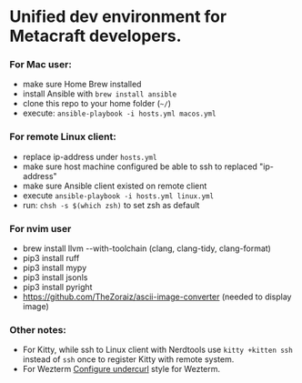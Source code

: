 # Unified dev environment for Metacraft developers.

### For Mac user:
- make sure Home Brew installed
- install Ansible with `brew install ansible`
- clone this repo to your home folder (`~/`)
- execute: `ansible-playbook -i hosts.yml macos.yml`

### For remote Linux client:
- replace ip-address under `hosts.yml`
- make sure host machine configured be able to ssh to replaced "ip-address"
- make sure Ansible client existed on remote client
- execute `ansible-playbook -i hosts.yml linux.yml`
- run: `chsh -s $(which zsh)` to set zsh as default

### For nvim user
- brew install llvm --with-toolchain (clang, clang-tidy, clang-format)
- pip3 install ruff
- pip3 install mypy
- pip3 install jsonls
- pip3 install pyright
- https://github.com/TheZoraiz/ascii-image-converter (needed to display image)

### Other notes:
- For Kitty, while ssh to Linux client with Nerdtools use `kitty +kitten ssh` instead of `ssh` once to register Kitty with remote system.
- For Wezterm [Configure undercurl](https://wezfurlong.org/wezterm/faq.html?h=undercurl#how-do-i-enable-undercurl-curly-underlines) style for Wezterm.

